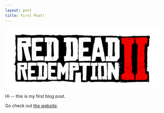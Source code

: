 ```yaml
---
layout: post
title: First Post!
---
```


![rdr2 image](/images/rdr2.png)

Hi -- this is my first blog post.

Go check out [the website](https://www.rockstargames.com/reddeadredemption2/restricted-content/agegate/form?redirect=https%3A%2F%2Fwww.rockstargames.com%2Freddeadredemption2%2F&options=&locale=en_us).

